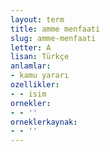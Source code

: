 ```yaml
---
layout: term
title: amme menfaati
slug: amme-menfaati
letter: A
lisan: Türkçe
anlamlar:
- kamu yararı
ozellikler:
- - isim
ornekler:
- - ''
orneklerkaynak:
- - ''
---
```

